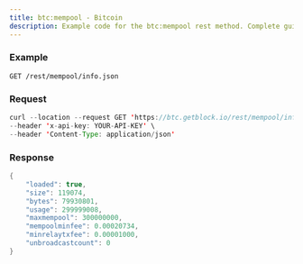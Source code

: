 ```yaml
---
title: btc:mempool - Bitcoin
description: Example code for the btc:mempool rest method. Сomplete guide on how to use btc:mempool rest in GetBlock.io Web3 documentation.
---
```


### Example

`GET /rest/mempool/info.json`

### Request

``` java
curl --location --request GET 'https://btc.getblock.io/rest/mempool/info.json' \
--header 'x-api-key: YOUR-API-KEY' \
--header 'Content-Type: application/json'
```

### Response

``` java
{
    "loaded": true,
    "size": 119074, 
    "bytes": 79930801, 
    "usage": 299999008, 
    "maxmempool": 300000000, 
    "mempoolminfee": 0.00020734,
    "minrelaytxfee": 0.00001000,
    "unbroadcastcount": 0
}
```
